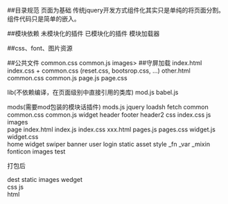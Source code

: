 ##目录规范
     页面为基础
传统jquery开发方式组件化其实只是单纯的将页面分割。
组件代码只是简单的嵌入。

##模块依赖
未模块化的插件
已模块化的插件
模块加载器

##css、font、图片资源

##公共文件
  common.css
  common.js 
  images>
##守屏加载
  index.html 
    index.css + common.css (reset.css, bootsrop.css, ...) 
  other.html common.css common.js page.js page.css 
         

lib(不依赖编译，在页面级别中直接引用的类库)
    mod.js 
    babel.js 

mods(需要mod包装的模块话插件) mods.js
   jquery
   loadsh
   fetch 
common common.css common.js 
   widget
       header 
       footer
       header2
    css
      index.css
    js 
    images            
page index.html index.js index.css  xxx.html pages.js pages.css widget.js widget.css  
  home
    widget
      swiper
      banner
  user 
  login 
static 
asset
  style 
    _fn
    _var
    _mixin
  fonticon
  images
test

打包后

dest 
    static
      images
      wedget  
      css
      js    
    html
  



  